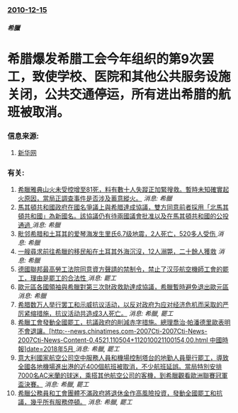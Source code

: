 ### [2010-12-15](/news/2010/12/15/index.md)

##### 希臘
#  希腊爆发希腊工会今年组织的第9次罢工，致使学校、医院和其他公共服务设施关闭，公共交通停运，所有进出希腊的航班被取消。




### 信息来源:

1. [新华网](http://news.xinhuanet.com/world/2010-12/16/c_12888165.htm)

### 有关:

1. [希臘雅典山火未受控增至81死，料有數十人失蹤正加緊搜救。暫時未知確實起火原因，當局正調查事件是否涉及蓄意縱火。](/zh/news/2018/07/26/希臘雅典山火未受控增至81死-料有數十人失蹤正加緊搜救-暫時未知確實起火原因-當局正調查事件是否涉及蓄意縱火.md) _消息: 希臘_
2. [馬其頓共和國政府在國名爭議上與希腊達成協議，雙方同意前者採用「北馬其頓共和國」為新國名。該協議仍有待兩國議會批准以及在馬其頓共和國的公投通過 ](/zh/news/2018/06/12/馬其頓共和國政府在國名爭議上與希腊達成協議-雙方同意前者採用-北馬其頓共和國-為新國名-該協議仍有待兩國議會批准以及在馬.md) _消息: 希臘_
3. [毗邻希腊和土耳其的爱琴海发生里氏6.7级地震，2人死亡，520多人受伤 ](/zh/news/2017/07/21/毗邻希腊和土耳其的爱琴海发生里氏67级地震-2人死亡-520多人受伤.md) _消息: 希臘_
4. [一艘尋求前往希臘的移民船在土耳其外海沉沒，12人溺斃，二十餘人獲救](/zh/news/2015/10/17/一艘尋求前往希臘的移民船在土耳其外海沉沒-12人溺斃-二十餘人獲救.md) _消息: 希臘_
5. [德國聯邦最高勞工法院同意資方聲請的禁制令，禁止了汉莎航空機師工會的罷工，理由是罷工的合法性 ](/zh/news/2015/09/8/德國聯邦最高勞工法院同意資方聲請的禁制令-禁止了汉莎航空機師工會的罷工-理由是罷工的合法性.md) _消息: 罷工_
6. [ 歐元區各國領袖與希臘對第三次財政救助達成協議，希臘暫時避免退出歐元區](/zh/news/2015/07/13/歐元區各國領袖與希臘對第三次財政救助達成協議-希臘暫時避免退出歐元區.md) _消息: 希臘_
7. [ 希腊数万人举行罢工和示威抗议活动，以反对政府为应对经济危机而采取的严厉紧缩措施，抗议活动共造成3人死亡。](/zh/news/2010/05/5/希腊数万人举行罢工和示威抗议活动-以反对政府为应对经济危机而采取的严厉紧缩措施-抗议活动共造成3人死亡.md) _消息: 希臘, 罷工_
8. [ 希臘工會發動全國罷工，抗議政府的削減赤字措施。總理喬治·帕潘德里歐表明不會退讓。[http:--news.chinatimes.com-2007Cti-2007Cti-News-2007Cti-News-Content-0,4521,110504+112010021100154,00.html 中國時報]date=2018年5月 ](/zh/news/2010/02/10/希臘工會發動全國罷工-抗議政府的削減赤字措施-總理喬治-帕潘德里歐表明不會退讓-http-newschinat.md) _消息: 希臘, 罷工_
9. [意大利國家航空公司空中服務人員和機場控制塔台的地勤人員舉行罷工，導致全國各地機場進出港的近400個航班被取消，不少航班延誤。當局特別安排7000名AC米蘭的球迷，乘搭其他航空公司的客機，到希臘觀看歐洲聯賽冠軍盃決賽。](/zh/news/2007/05/22/意大利國家航空公司空中服務人員和機場控制塔台的地勤人員舉行罷工-導致全國各地機場進出港的近400個航班被取消-不少航班延.md) _消息: 希臘, 罷工_
10. [希臘公務員和工會團體不滿政府將退休金作高風險投資，發動全國罷工和抗議，幾乎所有服務停頓。](/zh/news/2007/05/16/希臘公務員和工會團體不滿政府將退休金作高風險投資-發動全國罷工和抗議-幾乎所有服務停頓.md) _消息: 希臘, 罷工_
